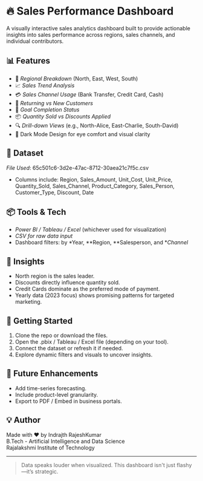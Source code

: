 # 🔥 Sales Performance Dashboard

A visually interactive sales analytics dashboard built to provide actionable insights into sales performance across regions, sales channels, and individual contributors.

## 📊 Features

- 📍 *Regional Breakdown* (North, East, West, South)
- 📈 *Sales Trend Analysis*
- 💳 *Sales Channel Usage* (Bank Transfer, Credit Card, Cash)
- 🔄 *Returning vs New Customers*
- 🎯 *Goal Completion Status*
- 📦 *Quantity Sold vs Discounts Applied*
- 🔍 *Drill-down Views* (e.g., North-Alice, East-Charlie, South-David)
- 🧼 Dark Mode Design for eye comfort and visual clarity

## 📁 Dataset

*File Used*: 65c501c6-3d2e-47ac-8712-30aea21c7f5c.csv  
- Columns include: Region, Sales_Amount, Unit_Cost, Unit_Price, Quantity_Sold, Sales_Channel, Product_Category, Sales_Person, Customer_Type, Discount, Date

## 📦 Tools & Tech

- *Power BI / Tableau / Excel* (whichever used for visualization)
- *CSV for raw data input*
- Dashboard filters: by *Year, **Region, **Salesperson, and **Channel*

## 🧠 Insights

- North region is the sales leader.
- Discounts directly influence quantity sold.
- Credit Cards dominate as the preferred mode of payment.
- Yearly data (2023 focus) shows promising patterns for targeted marketing.

## 🚀 Getting Started

1. Clone the repo or download the files.
2. Open the .pbix / Tableau / Excel file (depending on your tool).
3. Connect the dataset or refresh it if needed.
4. Explore dynamic filters and visuals to uncover insights.

## 📌 Future Enhancements

- Add time-series forecasting.
- Include product-level granularity.
- Export to PDF / Embed in business portals.

## 💡 Author

Made with ❤ by Indrajth RajeshKumar  
B.Tech - Artificial Intelligence and Data Science  
Rajalakshmi Institute of Technology

---

> Data speaks louder when visualized. This dashboard isn't just flashy—it’s strategic.